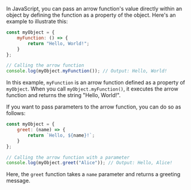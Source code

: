 In JavaScript, you can pass an arrow function's value directly within an object by defining the function as a property of the object. Here's an example to illustrate this:

```javascript
const myObject = {
    myFunction: () => {
        return "Hello, World!";
    }
};

// Calling the arrow function
console.log(myObject.myFunction()); // Output: Hello, World!
```

In this example, `myFunction` is an arrow function defined as a property of `myObject`. When you call `myObject.myFunction()`, it executes the arrow function and returns the string "Hello, World!". 

If you want to pass parameters to the arrow function, you can do so as follows:

```javascript
const myObject = {
    greet: (name) => {
        return `Hello, ${name}!`;
    }
};

// Calling the arrow function with a parameter
console.log(myObject.greet("Alice")); // Output: Hello, Alice!
```

Here, the `greet` function takes a `name` parameter and returns a greeting message.